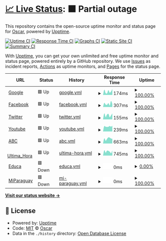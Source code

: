# [📈 Live Status](https://Oscarozo.github.io/upptime): <!--live status--> **🟧 Partial outage**

This repository contains the open-source uptime monitor and status page for [Oscar](https://Oscarozo.github.io/upptime), powered by [Upptime](https://github.com/upptime/upptime).

[![Uptime CI](https://github.com/Oscarozo/upptime/workflows/Uptime%20CI/badge.svg)](https://github.com/Oscarozo/upptime/actions?query=workflow%3A%22Uptime+CI%22)
[![Response Time CI](https://github.com/Oscarozo/upptime/workflows/Response%20Time%20CI/badge.svg)](https://github.com/Oscarozo/upptime/actions?query=workflow%3A%22Response+Time+CI%22)
[![Graphs CI](https://github.com/Oscarozo/upptime/workflows/Graphs%20CI/badge.svg)](https://github.com/Oscarozo/upptime/actions?query=workflow%3A%22Graphs+CI%22)
[![Static Site CI](https://github.com/Oscarozo/upptime/workflows/Static%20Site%20CI/badge.svg)](https://github.com/Oscarozo/upptime/actions?query=workflow%3A%22Static+Site+CI%22)
[![Summary CI](https://github.com/Oscarozo/upptime/workflows/Summary%20CI/badge.svg)](https://github.com/Oscarozo/upptime/actions?query=workflow%3A%22Summary+CI%22)

With [Upptime](https://upptime.js.org), you can get your own unlimited and free uptime monitor and status page, powered entirely by a GitHub repository. We use [Issues](https://github.com/Oscarozo/upptime/issues) as incident reports, [Actions](https://github.com/Oscarozo/upptime/actions) as uptime monitors, and [Pages](https://Oscarozo.github.io/upptime) for the status page.

<!--start: status pages-->
<!-- This summary is generated by Upptime (https://github.com/upptime/upptime) -->
<!-- Do not edit this manually, your changes will be overwritten -->
<!-- prettier-ignore -->
| URL | Status | History | Response Time | Uptime |
| --- | ------ | ------- | ------------- | ------ |
| <img alt="" src="https://www.google.com/favicon.ico" height="13"> [Google](https://www.google.com.py) | 🟩 Up | [google.yml](https://github.com/Oscarozo/upptime/commits/HEAD/history/google.yml) | <details><summary><img alt="Response time graph" src="./graphs/google/response-time-week.png" height="20"> 174ms</summary><br><a href="https://Oscarozo.github.io/upptime/history/google"><img alt="Response time 188" src="https://img.shields.io/endpoint?url=https%3A%2F%2Fraw.githubusercontent.com%2FOscarozo%2Fupptime%2FHEAD%2Fapi%2Fgoogle%2Fresponse-time.json"></a><br><a href="https://Oscarozo.github.io/upptime/history/google"><img alt="24-hour response time 290" src="https://img.shields.io/endpoint?url=https%3A%2F%2Fraw.githubusercontent.com%2FOscarozo%2Fupptime%2FHEAD%2Fapi%2Fgoogle%2Fresponse-time-day.json"></a><br><a href="https://Oscarozo.github.io/upptime/history/google"><img alt="7-day response time 174" src="https://img.shields.io/endpoint?url=https%3A%2F%2Fraw.githubusercontent.com%2FOscarozo%2Fupptime%2FHEAD%2Fapi%2Fgoogle%2Fresponse-time-week.json"></a><br><a href="https://Oscarozo.github.io/upptime/history/google"><img alt="30-day response time 225" src="https://img.shields.io/endpoint?url=https%3A%2F%2Fraw.githubusercontent.com%2FOscarozo%2Fupptime%2FHEAD%2Fapi%2Fgoogle%2Fresponse-time-month.json"></a><br><a href="https://Oscarozo.github.io/upptime/history/google"><img alt="1-year response time 188" src="https://img.shields.io/endpoint?url=https%3A%2F%2Fraw.githubusercontent.com%2FOscarozo%2Fupptime%2FHEAD%2Fapi%2Fgoogle%2Fresponse-time-year.json"></a></details> | <details><summary><a href="https://Oscarozo.github.io/upptime/history/google">100.00%</a></summary><a href="https://Oscarozo.github.io/upptime/history/google"><img alt="All-time uptime 100.00%" src="https://img.shields.io/endpoint?url=https%3A%2F%2Fraw.githubusercontent.com%2FOscarozo%2Fupptime%2FHEAD%2Fapi%2Fgoogle%2Fuptime.json"></a><br><a href="https://Oscarozo.github.io/upptime/history/google"><img alt="24-hour uptime 100.00%" src="https://img.shields.io/endpoint?url=https%3A%2F%2Fraw.githubusercontent.com%2FOscarozo%2Fupptime%2FHEAD%2Fapi%2Fgoogle%2Fuptime-day.json"></a><br><a href="https://Oscarozo.github.io/upptime/history/google"><img alt="7-day uptime 100.00%" src="https://img.shields.io/endpoint?url=https%3A%2F%2Fraw.githubusercontent.com%2FOscarozo%2Fupptime%2FHEAD%2Fapi%2Fgoogle%2Fuptime-week.json"></a><br><a href="https://Oscarozo.github.io/upptime/history/google"><img alt="30-day uptime 100.00%" src="https://img.shields.io/endpoint?url=https%3A%2F%2Fraw.githubusercontent.com%2FOscarozo%2Fupptime%2FHEAD%2Fapi%2Fgoogle%2Fuptime-month.json"></a><br><a href="https://Oscarozo.github.io/upptime/history/google"><img alt="1-year uptime 100.00%" src="https://img.shields.io/endpoint?url=https%3A%2F%2Fraw.githubusercontent.com%2FOscarozo%2Fupptime%2FHEAD%2Fapi%2Fgoogle%2Fuptime-year.json"></a></details>
| <img alt="" src="https://www.facebook.com/favicon.ico" height="13"> [Facebook](https://es-la.facebook.com) | 🟩 Up | [facebook.yml](https://github.com/Oscarozo/upptime/commits/HEAD/history/facebook.yml) | <details><summary><img alt="Response time graph" src="./graphs/facebook/response-time-week.png" height="20"> 307ms</summary><br><a href="https://Oscarozo.github.io/upptime/history/facebook"><img alt="Response time 290" src="https://img.shields.io/endpoint?url=https%3A%2F%2Fraw.githubusercontent.com%2FOscarozo%2Fupptime%2FHEAD%2Fapi%2Ffacebook%2Fresponse-time.json"></a><br><a href="https://Oscarozo.github.io/upptime/history/facebook"><img alt="24-hour response time 371" src="https://img.shields.io/endpoint?url=https%3A%2F%2Fraw.githubusercontent.com%2FOscarozo%2Fupptime%2FHEAD%2Fapi%2Ffacebook%2Fresponse-time-day.json"></a><br><a href="https://Oscarozo.github.io/upptime/history/facebook"><img alt="7-day response time 307" src="https://img.shields.io/endpoint?url=https%3A%2F%2Fraw.githubusercontent.com%2FOscarozo%2Fupptime%2FHEAD%2Fapi%2Ffacebook%2Fresponse-time-week.json"></a><br><a href="https://Oscarozo.github.io/upptime/history/facebook"><img alt="30-day response time 310" src="https://img.shields.io/endpoint?url=https%3A%2F%2Fraw.githubusercontent.com%2FOscarozo%2Fupptime%2FHEAD%2Fapi%2Ffacebook%2Fresponse-time-month.json"></a><br><a href="https://Oscarozo.github.io/upptime/history/facebook"><img alt="1-year response time 290" src="https://img.shields.io/endpoint?url=https%3A%2F%2Fraw.githubusercontent.com%2FOscarozo%2Fupptime%2FHEAD%2Fapi%2Ffacebook%2Fresponse-time-year.json"></a></details> | <details><summary><a href="https://Oscarozo.github.io/upptime/history/facebook">100.00%</a></summary><a href="https://Oscarozo.github.io/upptime/history/facebook"><img alt="All-time uptime 100.00%" src="https://img.shields.io/endpoint?url=https%3A%2F%2Fraw.githubusercontent.com%2FOscarozo%2Fupptime%2FHEAD%2Fapi%2Ffacebook%2Fuptime.json"></a><br><a href="https://Oscarozo.github.io/upptime/history/facebook"><img alt="24-hour uptime 100.00%" src="https://img.shields.io/endpoint?url=https%3A%2F%2Fraw.githubusercontent.com%2FOscarozo%2Fupptime%2FHEAD%2Fapi%2Ffacebook%2Fuptime-day.json"></a><br><a href="https://Oscarozo.github.io/upptime/history/facebook"><img alt="7-day uptime 100.00%" src="https://img.shields.io/endpoint?url=https%3A%2F%2Fraw.githubusercontent.com%2FOscarozo%2Fupptime%2FHEAD%2Fapi%2Ffacebook%2Fuptime-week.json"></a><br><a href="https://Oscarozo.github.io/upptime/history/facebook"><img alt="30-day uptime 100.00%" src="https://img.shields.io/endpoint?url=https%3A%2F%2Fraw.githubusercontent.com%2FOscarozo%2Fupptime%2FHEAD%2Fapi%2Ffacebook%2Fuptime-month.json"></a><br><a href="https://Oscarozo.github.io/upptime/history/facebook"><img alt="1-year uptime 100.00%" src="https://img.shields.io/endpoint?url=https%3A%2F%2Fraw.githubusercontent.com%2FOscarozo%2Fupptime%2FHEAD%2Fapi%2Ffacebook%2Fuptime-year.json"></a></details>
| <img alt="" src="https://www.twitter.com/favicon.ico" height="13"> [Twitter](https://twitter.com) | 🟩 Up | [twitter.yml](https://github.com/Oscarozo/upptime/commits/HEAD/history/twitter.yml) | <details><summary><img alt="Response time graph" src="./graphs/twitter/response-time-week.png" height="20"> 155ms</summary><br><a href="https://Oscarozo.github.io/upptime/history/twitter"><img alt="Response time 220" src="https://img.shields.io/endpoint?url=https%3A%2F%2Fraw.githubusercontent.com%2FOscarozo%2Fupptime%2FHEAD%2Fapi%2Ftwitter%2Fresponse-time.json"></a><br><a href="https://Oscarozo.github.io/upptime/history/twitter"><img alt="24-hour response time 103" src="https://img.shields.io/endpoint?url=https%3A%2F%2Fraw.githubusercontent.com%2FOscarozo%2Fupptime%2FHEAD%2Fapi%2Ftwitter%2Fresponse-time-day.json"></a><br><a href="https://Oscarozo.github.io/upptime/history/twitter"><img alt="7-day response time 155" src="https://img.shields.io/endpoint?url=https%3A%2F%2Fraw.githubusercontent.com%2FOscarozo%2Fupptime%2FHEAD%2Fapi%2Ftwitter%2Fresponse-time-week.json"></a><br><a href="https://Oscarozo.github.io/upptime/history/twitter"><img alt="30-day response time 223" src="https://img.shields.io/endpoint?url=https%3A%2F%2Fraw.githubusercontent.com%2FOscarozo%2Fupptime%2FHEAD%2Fapi%2Ftwitter%2Fresponse-time-month.json"></a><br><a href="https://Oscarozo.github.io/upptime/history/twitter"><img alt="1-year response time 220" src="https://img.shields.io/endpoint?url=https%3A%2F%2Fraw.githubusercontent.com%2FOscarozo%2Fupptime%2FHEAD%2Fapi%2Ftwitter%2Fresponse-time-year.json"></a></details> | <details><summary><a href="https://Oscarozo.github.io/upptime/history/twitter">100.00%</a></summary><a href="https://Oscarozo.github.io/upptime/history/twitter"><img alt="All-time uptime 100.00%" src="https://img.shields.io/endpoint?url=https%3A%2F%2Fraw.githubusercontent.com%2FOscarozo%2Fupptime%2FHEAD%2Fapi%2Ftwitter%2Fuptime.json"></a><br><a href="https://Oscarozo.github.io/upptime/history/twitter"><img alt="24-hour uptime 100.00%" src="https://img.shields.io/endpoint?url=https%3A%2F%2Fraw.githubusercontent.com%2FOscarozo%2Fupptime%2FHEAD%2Fapi%2Ftwitter%2Fuptime-day.json"></a><br><a href="https://Oscarozo.github.io/upptime/history/twitter"><img alt="7-day uptime 100.00%" src="https://img.shields.io/endpoint?url=https%3A%2F%2Fraw.githubusercontent.com%2FOscarozo%2Fupptime%2FHEAD%2Fapi%2Ftwitter%2Fuptime-week.json"></a><br><a href="https://Oscarozo.github.io/upptime/history/twitter"><img alt="30-day uptime 100.00%" src="https://img.shields.io/endpoint?url=https%3A%2F%2Fraw.githubusercontent.com%2FOscarozo%2Fupptime%2FHEAD%2Fapi%2Ftwitter%2Fuptime-month.json"></a><br><a href="https://Oscarozo.github.io/upptime/history/twitter"><img alt="1-year uptime 100.00%" src="https://img.shields.io/endpoint?url=https%3A%2F%2Fraw.githubusercontent.com%2FOscarozo%2Fupptime%2FHEAD%2Fapi%2Ftwitter%2Fuptime-year.json"></a></details>
| <img alt="" src="https://www.youtube.com/favicon.ico" height="13"> [Youtube](https://www.youtube.com) | 🟩 Up | [youtube.yml](https://github.com/Oscarozo/upptime/commits/HEAD/history/youtube.yml) | <details><summary><img alt="Response time graph" src="./graphs/youtube/response-time-week.png" height="20"> 239ms</summary><br><a href="https://Oscarozo.github.io/upptime/history/youtube"><img alt="Response time 264" src="https://img.shields.io/endpoint?url=https%3A%2F%2Fraw.githubusercontent.com%2FOscarozo%2Fupptime%2FHEAD%2Fapi%2Fyoutube%2Fresponse-time.json"></a><br><a href="https://Oscarozo.github.io/upptime/history/youtube"><img alt="24-hour response time 245" src="https://img.shields.io/endpoint?url=https%3A%2F%2Fraw.githubusercontent.com%2FOscarozo%2Fupptime%2FHEAD%2Fapi%2Fyoutube%2Fresponse-time-day.json"></a><br><a href="https://Oscarozo.github.io/upptime/history/youtube"><img alt="7-day response time 239" src="https://img.shields.io/endpoint?url=https%3A%2F%2Fraw.githubusercontent.com%2FOscarozo%2Fupptime%2FHEAD%2Fapi%2Fyoutube%2Fresponse-time-week.json"></a><br><a href="https://Oscarozo.github.io/upptime/history/youtube"><img alt="30-day response time 254" src="https://img.shields.io/endpoint?url=https%3A%2F%2Fraw.githubusercontent.com%2FOscarozo%2Fupptime%2FHEAD%2Fapi%2Fyoutube%2Fresponse-time-month.json"></a><br><a href="https://Oscarozo.github.io/upptime/history/youtube"><img alt="1-year response time 264" src="https://img.shields.io/endpoint?url=https%3A%2F%2Fraw.githubusercontent.com%2FOscarozo%2Fupptime%2FHEAD%2Fapi%2Fyoutube%2Fresponse-time-year.json"></a></details> | <details><summary><a href="https://Oscarozo.github.io/upptime/history/youtube">100.00%</a></summary><a href="https://Oscarozo.github.io/upptime/history/youtube"><img alt="All-time uptime 100.00%" src="https://img.shields.io/endpoint?url=https%3A%2F%2Fraw.githubusercontent.com%2FOscarozo%2Fupptime%2FHEAD%2Fapi%2Fyoutube%2Fuptime.json"></a><br><a href="https://Oscarozo.github.io/upptime/history/youtube"><img alt="24-hour uptime 100.00%" src="https://img.shields.io/endpoint?url=https%3A%2F%2Fraw.githubusercontent.com%2FOscarozo%2Fupptime%2FHEAD%2Fapi%2Fyoutube%2Fuptime-day.json"></a><br><a href="https://Oscarozo.github.io/upptime/history/youtube"><img alt="7-day uptime 100.00%" src="https://img.shields.io/endpoint?url=https%3A%2F%2Fraw.githubusercontent.com%2FOscarozo%2Fupptime%2FHEAD%2Fapi%2Fyoutube%2Fuptime-week.json"></a><br><a href="https://Oscarozo.github.io/upptime/history/youtube"><img alt="30-day uptime 100.00%" src="https://img.shields.io/endpoint?url=https%3A%2F%2Fraw.githubusercontent.com%2FOscarozo%2Fupptime%2FHEAD%2Fapi%2Fyoutube%2Fuptime-month.json"></a><br><a href="https://Oscarozo.github.io/upptime/history/youtube"><img alt="1-year uptime 100.00%" src="https://img.shields.io/endpoint?url=https%3A%2F%2Fraw.githubusercontent.com%2FOscarozo%2Fupptime%2FHEAD%2Fapi%2Fyoutube%2Fuptime-year.json"></a></details>
| <img alt="" src="https://www.abc.com.py/favicon.ico" height="13"> [ABC](https://www.abc.com.py) | 🟩 Up | [abc.yml](https://github.com/Oscarozo/upptime/commits/HEAD/history/abc.yml) | <details><summary><img alt="Response time graph" src="./graphs/abc/response-time-week.png" height="20"> 663ms</summary><br><a href="https://Oscarozo.github.io/upptime/history/abc"><img alt="Response time 1076" src="https://img.shields.io/endpoint?url=https%3A%2F%2Fraw.githubusercontent.com%2FOscarozo%2Fupptime%2FHEAD%2Fapi%2Fabc%2Fresponse-time.json"></a><br><a href="https://Oscarozo.github.io/upptime/history/abc"><img alt="24-hour response time 458" src="https://img.shields.io/endpoint?url=https%3A%2F%2Fraw.githubusercontent.com%2FOscarozo%2Fupptime%2FHEAD%2Fapi%2Fabc%2Fresponse-time-day.json"></a><br><a href="https://Oscarozo.github.io/upptime/history/abc"><img alt="7-day response time 663" src="https://img.shields.io/endpoint?url=https%3A%2F%2Fraw.githubusercontent.com%2FOscarozo%2Fupptime%2FHEAD%2Fapi%2Fabc%2Fresponse-time-week.json"></a><br><a href="https://Oscarozo.github.io/upptime/history/abc"><img alt="30-day response time 1173" src="https://img.shields.io/endpoint?url=https%3A%2F%2Fraw.githubusercontent.com%2FOscarozo%2Fupptime%2FHEAD%2Fapi%2Fabc%2Fresponse-time-month.json"></a><br><a href="https://Oscarozo.github.io/upptime/history/abc"><img alt="1-year response time 1076" src="https://img.shields.io/endpoint?url=https%3A%2F%2Fraw.githubusercontent.com%2FOscarozo%2Fupptime%2FHEAD%2Fapi%2Fabc%2Fresponse-time-year.json"></a></details> | <details><summary><a href="https://Oscarozo.github.io/upptime/history/abc">100.00%</a></summary><a href="https://Oscarozo.github.io/upptime/history/abc"><img alt="All-time uptime 99.99%" src="https://img.shields.io/endpoint?url=https%3A%2F%2Fraw.githubusercontent.com%2FOscarozo%2Fupptime%2FHEAD%2Fapi%2Fabc%2Fuptime.json"></a><br><a href="https://Oscarozo.github.io/upptime/history/abc"><img alt="24-hour uptime 100.00%" src="https://img.shields.io/endpoint?url=https%3A%2F%2Fraw.githubusercontent.com%2FOscarozo%2Fupptime%2FHEAD%2Fapi%2Fabc%2Fuptime-day.json"></a><br><a href="https://Oscarozo.github.io/upptime/history/abc"><img alt="7-day uptime 100.00%" src="https://img.shields.io/endpoint?url=https%3A%2F%2Fraw.githubusercontent.com%2FOscarozo%2Fupptime%2FHEAD%2Fapi%2Fabc%2Fuptime-week.json"></a><br><a href="https://Oscarozo.github.io/upptime/history/abc"><img alt="30-day uptime 100.00%" src="https://img.shields.io/endpoint?url=https%3A%2F%2Fraw.githubusercontent.com%2FOscarozo%2Fupptime%2FHEAD%2Fapi%2Fabc%2Fuptime-month.json"></a><br><a href="https://Oscarozo.github.io/upptime/history/abc"><img alt="1-year uptime 99.99%" src="https://img.shields.io/endpoint?url=https%3A%2F%2Fraw.githubusercontent.com%2FOscarozo%2Fupptime%2FHEAD%2Fapi%2Fabc%2Fuptime-year.json"></a></details>
| <img alt="" src="https://www.ultimahora.com/favicon.ico" height="13"> [Ultima_Hora](https://www.ultimahora.com) | 🟩 Up | [ultima-hora.yml](https://github.com/Oscarozo/upptime/commits/HEAD/history/ultima-hora.yml) | <details><summary><img alt="Response time graph" src="./graphs/ultima-hora/response-time-week.png" height="20"> 745ms</summary><br><a href="https://Oscarozo.github.io/upptime/history/ultima-hora"><img alt="Response time 726" src="https://img.shields.io/endpoint?url=https%3A%2F%2Fraw.githubusercontent.com%2FOscarozo%2Fupptime%2FHEAD%2Fapi%2Fultima-hora%2Fresponse-time.json"></a><br><a href="https://Oscarozo.github.io/upptime/history/ultima-hora"><img alt="24-hour response time 708" src="https://img.shields.io/endpoint?url=https%3A%2F%2Fraw.githubusercontent.com%2FOscarozo%2Fupptime%2FHEAD%2Fapi%2Fultima-hora%2Fresponse-time-day.json"></a><br><a href="https://Oscarozo.github.io/upptime/history/ultima-hora"><img alt="7-day response time 745" src="https://img.shields.io/endpoint?url=https%3A%2F%2Fraw.githubusercontent.com%2FOscarozo%2Fupptime%2FHEAD%2Fapi%2Fultima-hora%2Fresponse-time-week.json"></a><br><a href="https://Oscarozo.github.io/upptime/history/ultima-hora"><img alt="30-day response time 761" src="https://img.shields.io/endpoint?url=https%3A%2F%2Fraw.githubusercontent.com%2FOscarozo%2Fupptime%2FHEAD%2Fapi%2Fultima-hora%2Fresponse-time-month.json"></a><br><a href="https://Oscarozo.github.io/upptime/history/ultima-hora"><img alt="1-year response time 726" src="https://img.shields.io/endpoint?url=https%3A%2F%2Fraw.githubusercontent.com%2FOscarozo%2Fupptime%2FHEAD%2Fapi%2Fultima-hora%2Fresponse-time-year.json"></a></details> | <details><summary><a href="https://Oscarozo.github.io/upptime/history/ultima-hora">100.00%</a></summary><a href="https://Oscarozo.github.io/upptime/history/ultima-hora"><img alt="All-time uptime 100.00%" src="https://img.shields.io/endpoint?url=https%3A%2F%2Fraw.githubusercontent.com%2FOscarozo%2Fupptime%2FHEAD%2Fapi%2Fultima-hora%2Fuptime.json"></a><br><a href="https://Oscarozo.github.io/upptime/history/ultima-hora"><img alt="24-hour uptime 100.00%" src="https://img.shields.io/endpoint?url=https%3A%2F%2Fraw.githubusercontent.com%2FOscarozo%2Fupptime%2FHEAD%2Fapi%2Fultima-hora%2Fuptime-day.json"></a><br><a href="https://Oscarozo.github.io/upptime/history/ultima-hora"><img alt="7-day uptime 100.00%" src="https://img.shields.io/endpoint?url=https%3A%2F%2Fraw.githubusercontent.com%2FOscarozo%2Fupptime%2FHEAD%2Fapi%2Fultima-hora%2Fuptime-week.json"></a><br><a href="https://Oscarozo.github.io/upptime/history/ultima-hora"><img alt="30-day uptime 100.00%" src="https://img.shields.io/endpoint?url=https%3A%2F%2Fraw.githubusercontent.com%2FOscarozo%2Fupptime%2FHEAD%2Fapi%2Fultima-hora%2Fuptime-month.json"></a><br><a href="https://Oscarozo.github.io/upptime/history/ultima-hora"><img alt="1-year uptime 100.00%" src="https://img.shields.io/endpoint?url=https%3A%2F%2Fraw.githubusercontent.com%2FOscarozo%2Fupptime%2FHEAD%2Fapi%2Fultima-hora%2Fuptime-year.json"></a></details>
| <img alt="" src="https://ead.pol.una.py/sitio/wp-content/uploads/2016/08/educa-nuevo-mini.png" height="13"> [Educa](https://ead.pol.una.py/sitio/) | 🟥 Down | [educa.yml](https://github.com/Oscarozo/upptime/commits/HEAD/history/educa.yml) | <details><summary><img alt="Response time graph" src="./graphs/educa/response-time-week.png" height="20"> 0ms</summary><br><a href="https://Oscarozo.github.io/upptime/history/educa"><img alt="Response time 0" src="https://img.shields.io/endpoint?url=https%3A%2F%2Fraw.githubusercontent.com%2FOscarozo%2Fupptime%2FHEAD%2Fapi%2Feduca%2Fresponse-time.json"></a><br><a href="https://Oscarozo.github.io/upptime/history/educa"><img alt="24-hour response time 0" src="https://img.shields.io/endpoint?url=https%3A%2F%2Fraw.githubusercontent.com%2FOscarozo%2Fupptime%2FHEAD%2Fapi%2Feduca%2Fresponse-time-day.json"></a><br><a href="https://Oscarozo.github.io/upptime/history/educa"><img alt="7-day response time 0" src="https://img.shields.io/endpoint?url=https%3A%2F%2Fraw.githubusercontent.com%2FOscarozo%2Fupptime%2FHEAD%2Fapi%2Feduca%2Fresponse-time-week.json"></a><br><a href="https://Oscarozo.github.io/upptime/history/educa"><img alt="30-day response time 0" src="https://img.shields.io/endpoint?url=https%3A%2F%2Fraw.githubusercontent.com%2FOscarozo%2Fupptime%2FHEAD%2Fapi%2Feduca%2Fresponse-time-month.json"></a><br><a href="https://Oscarozo.github.io/upptime/history/educa"><img alt="1-year response time 0" src="https://img.shields.io/endpoint?url=https%3A%2F%2Fraw.githubusercontent.com%2FOscarozo%2Fupptime%2FHEAD%2Fapi%2Feduca%2Fresponse-time-year.json"></a></details> | <details><summary><a href="https://Oscarozo.github.io/upptime/history/educa">0.00%</a></summary><a href="https://Oscarozo.github.io/upptime/history/educa"><img alt="All-time uptime 0.00%" src="https://img.shields.io/endpoint?url=https%3A%2F%2Fraw.githubusercontent.com%2FOscarozo%2Fupptime%2FHEAD%2Fapi%2Feduca%2Fuptime.json"></a><br><a href="https://Oscarozo.github.io/upptime/history/educa"><img alt="24-hour uptime 0.00%" src="https://img.shields.io/endpoint?url=https%3A%2F%2Fraw.githubusercontent.com%2FOscarozo%2Fupptime%2FHEAD%2Fapi%2Feduca%2Fuptime-day.json"></a><br><a href="https://Oscarozo.github.io/upptime/history/educa"><img alt="7-day uptime 0.00%" src="https://img.shields.io/endpoint?url=https%3A%2F%2Fraw.githubusercontent.com%2FOscarozo%2Fupptime%2FHEAD%2Fapi%2Feduca%2Fuptime-week.json"></a><br><a href="https://Oscarozo.github.io/upptime/history/educa"><img alt="30-day uptime 1.38%" src="https://img.shields.io/endpoint?url=https%3A%2F%2Fraw.githubusercontent.com%2FOscarozo%2Fupptime%2FHEAD%2Fapi%2Feduca%2Fuptime-month.json"></a><br><a href="https://Oscarozo.github.io/upptime/history/educa"><img alt="1-year uptime 0.00%" src="https://img.shields.io/endpoint?url=https%3A%2F%2Fraw.githubusercontent.com%2FOscarozo%2Fupptime%2FHEAD%2Fapi%2Feduca%2Fuptime-year.json"></a></details>
| <img alt="" src="https://favicons.githubusercontent.com/www.miparaguay.dk" height="13"> [MiParaguay](http://www.miparaguay.dk) | 🟥 Down | [mi-paraguay.yml](https://github.com/Oscarozo/upptime/commits/HEAD/history/mi-paraguay.yml) | <details><summary><img alt="Response time graph" src="./graphs/mi-paraguay/response-time-week.png" height="20"> 0ms</summary><br><a href="https://Oscarozo.github.io/upptime/history/mi-paraguay"><img alt="Response time 0" src="https://img.shields.io/endpoint?url=https%3A%2F%2Fraw.githubusercontent.com%2FOscarozo%2Fupptime%2FHEAD%2Fapi%2Fmi-paraguay%2Fresponse-time.json"></a><br><a href="https://Oscarozo.github.io/upptime/history/mi-paraguay"><img alt="24-hour response time 0" src="https://img.shields.io/endpoint?url=https%3A%2F%2Fraw.githubusercontent.com%2FOscarozo%2Fupptime%2FHEAD%2Fapi%2Fmi-paraguay%2Fresponse-time-day.json"></a><br><a href="https://Oscarozo.github.io/upptime/history/mi-paraguay"><img alt="7-day response time 0" src="https://img.shields.io/endpoint?url=https%3A%2F%2Fraw.githubusercontent.com%2FOscarozo%2Fupptime%2FHEAD%2Fapi%2Fmi-paraguay%2Fresponse-time-week.json"></a><br><a href="https://Oscarozo.github.io/upptime/history/mi-paraguay"><img alt="30-day response time 0" src="https://img.shields.io/endpoint?url=https%3A%2F%2Fraw.githubusercontent.com%2FOscarozo%2Fupptime%2FHEAD%2Fapi%2Fmi-paraguay%2Fresponse-time-month.json"></a><br><a href="https://Oscarozo.github.io/upptime/history/mi-paraguay"><img alt="1-year response time 0" src="https://img.shields.io/endpoint?url=https%3A%2F%2Fraw.githubusercontent.com%2FOscarozo%2Fupptime%2FHEAD%2Fapi%2Fmi-paraguay%2Fresponse-time-year.json"></a></details> | <details><summary><a href="https://Oscarozo.github.io/upptime/history/mi-paraguay">100.00%</a></summary><a href="https://Oscarozo.github.io/upptime/history/mi-paraguay"><img alt="All-time uptime 100.00%" src="https://img.shields.io/endpoint?url=https%3A%2F%2Fraw.githubusercontent.com%2FOscarozo%2Fupptime%2FHEAD%2Fapi%2Fmi-paraguay%2Fuptime.json"></a><br><a href="https://Oscarozo.github.io/upptime/history/mi-paraguay"><img alt="24-hour uptime 100.00%" src="https://img.shields.io/endpoint?url=https%3A%2F%2Fraw.githubusercontent.com%2FOscarozo%2Fupptime%2FHEAD%2Fapi%2Fmi-paraguay%2Fuptime-day.json"></a><br><a href="https://Oscarozo.github.io/upptime/history/mi-paraguay"><img alt="7-day uptime 100.00%" src="https://img.shields.io/endpoint?url=https%3A%2F%2Fraw.githubusercontent.com%2FOscarozo%2Fupptime%2FHEAD%2Fapi%2Fmi-paraguay%2Fuptime-week.json"></a><br><a href="https://Oscarozo.github.io/upptime/history/mi-paraguay"><img alt="30-day uptime 100.00%" src="https://img.shields.io/endpoint?url=https%3A%2F%2Fraw.githubusercontent.com%2FOscarozo%2Fupptime%2FHEAD%2Fapi%2Fmi-paraguay%2Fuptime-month.json"></a><br><a href="https://Oscarozo.github.io/upptime/history/mi-paraguay"><img alt="1-year uptime 100.00%" src="https://img.shields.io/endpoint?url=https%3A%2F%2Fraw.githubusercontent.com%2FOscarozo%2Fupptime%2FHEAD%2Fapi%2Fmi-paraguay%2Fuptime-year.json"></a></details>

<!--end: status pages-->

[**Visit our status website →**](https://Oscarozo.github.io/upptime)

## 📄 License

- Powered by: [Upptime](https://github.com/upptime/upptime)
- Code: [MIT](./LICENSE) © [Oscar](https://Oscarozo.github.io/upptime)
- Data in the `./history` directory: [Open Database License](https://opendatacommons.org/licenses/odbl/1-0/)
